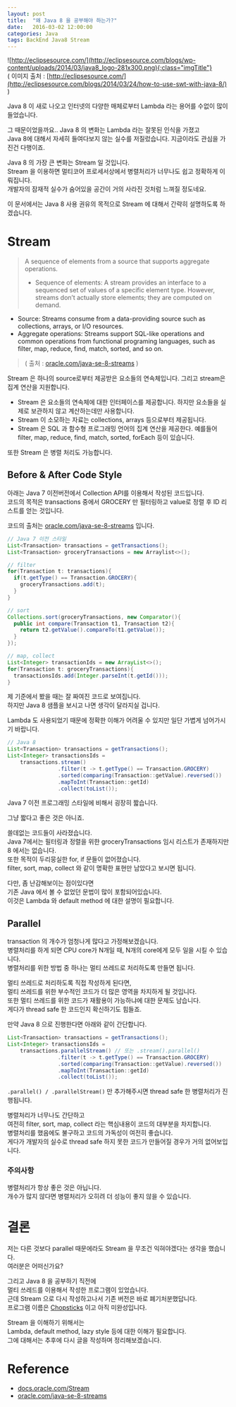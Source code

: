 ```yaml
---
layout: post
title:  "왜 Java 8 을 공부해야 하는가?"
date:   2016-03-02 12:00:00 
categories: Java
tags: BackEnd Java8 Stream
---
```


![http://eclipsesource.com/](http://eclipsesource.com/blogs/wp-content/uploads/2014/03/java8_logo-281x300.png){:class="imgTitle"}  
( 이미지 출처 : [http://eclipsesource.com/](http://eclipsesource.com/blogs/2014/03/24/how-to-use-swt-with-java-8/) )  

Java 8 이 새로 나오고 인터넷의 다양한 매체로부터 Lambda 라는 용어를 수없이 많이 들었습니다.  

그 때문이었을까요.. Java 8 의 변화는 Lambda 라는 잘못된 인식을 가졌고  
Java 8에 대해서 자세히 들여다보지 않는 실수를 저질렀습니다. 지금이라도 관심을 가진건 다행이죠.  

Java 8 의 가장 큰 변화는 Stream 일 것입니다.  
Stream 을 이용하면 멀티코어 프로세서상에서 병렬처리가 너무나도 쉽고 정확하게 이뤄집니다.  
개발자의 잠재적 실수가 숨어있을 공간이 거의 사라진 것처럼 느껴질 정도네요.  

이 문서에서는 Java 8 사용 권유의 목적으로 Stream 에 대해서 간략히 설명하도록 하겠습니다.  

<!--more-->

# Stream  

> A sequence of elements from a source that supports aggregate operations.  
>
>  - Sequence of elements: A stream provides an interface to a sequenced set of values of a specific element type. However, streams don’t actually store elements; they are computed on demand.  
  - Source: Streams consume from a data-providing source such as collections, arrays, or I/O resources.  
  - Aggregate operations: Streams support SQL-like operations and common operations from functional programing languages, such as filter, map, reduce, find, match, sorted, and so on.   
>
> ( 출처 : [oracle.com/java-se-8-streams](http://www.oracle.com/technetwork/articles/java/ma14-java-se-8-streams-2177646.html) )

Stream 은 하나의 source로부터 제공받은 요소들의 연속체입니다. 그리고 stream은 집계 연산을 지원합니다.  
  
  * Stream 은 요소들의 연속체에 대한 인터페이스를 제공합니다. 하지만 요소들을 실제로 보관하지 않고 계산하는데만 사용합니다.  
  * Stream 이 소모하는 자료는 collections, arrays 등으로부터 제공됩니다.  
  * Stream 은 SQL 과 함수형 프로그래밍 언어의 집계 연산을 제공한다. 예를들어 filter, map, reduce, find, match, sorted, forEach 등이 있습니다.  

또한 Stream 은 병렬 처리도 가능합니다.


## Before & After Code Style

아래는 Java 7 이전버전에서  Collection API를 이용해서 작성된 코드입니다.  
코드의 목적은 transactions 중에서 GROCERY 만 필터링하고 value로 정렬 후 ID 리스트를 얻는 것입니다.  

코드의 출처는 [oracle.com/java-se-8-streams](http://www.oracle.com/technetwork/articles/java/ma14-java-se-8-streams-2177646.html) 입니다.  

~~~java
// Java 7 이전 스타일
List<Transaction> transactions = getTransactions();
List<Transaction> groceryTransactions = new Arraylist<>();

// filter
for(Transaction t: transactions){
  if(t.getType() == Transaction.GROCERY){
    groceryTransactions.add(t);
  }
}

// sort
Collections.sort(groceryTransactions, new Comparator(){
  public int compare(Transaction t1, Transaction t2){
    return t2.getValue().compareTo(t1.getValue());
  }
});

// map, collect
List<Integer> transactionIds = new ArrayList<>();
for(Transaction t: groceryTransactions){
  transactionsIds.add(Integer.parseInt(t.getId()));
}
~~~

제 기준에서 봤을 때는 잘 짜여진 코드로 보여집니다.  
하지만 Java 8 샘플을 보시고 나면 생각이 달라지실 겁니다.  

Lambda 도 사용되었기 때문에 정확한 이해가 어려울 수 있지만 일단 가볍게 넘어가시기 바랍니다.  

~~~java
// Java 8
List<Transaction> transactions = getTransactions();
List<Integer> transactionsIds = 
    transactions.stream()
                .filter(t -> t.getType() == Transaction.GROCERY)
                .sorted(comparing(Transaction::getValue).reversed())
                .mapToInt(Transaction::getId)
                .collect(toList());
~~~

Java 7 이전 프로그래밍 스타일에 비해서 굉장히 짧습니다.  

그냥 짧다고 좋은 것은 아니죠.  

쓸데없는 코드들이 사라졌습니다.  
Java 7에서는 필터링과 정렬을 위한 groceryTransactions 임시 리스트가 존재하지만 8 에서는 없습니다.  
또한 목적이 두리뭉실한 for, if 문들이 없어졌습니다.  
filter, sort, map, collect 와 같이 명확한 표현만 남았다고 보시면 됩니다.  

다만, 좀 난감해보이는 점이있다면  
기존 Java 에서 볼 수 없었던 문법이 많이 포함되어있습니다.  
이것은 Lambda 와 default method 에 대한 설명이 필요합니다.  

## Parallel
  
transaction 의 개수가 엄청나게 많다고 가정해보겠습니다.  
병렬처리를 하게 되면 CPU core가 N개일 때, N개의 core에게 모두 일을 시킬 수 있습니다.  
병렬처리를 위한 방법 중 하나는 멀티 쓰레드로 처리하도록 만들면 됩니다.  

멀티 쓰레드로 처리하도록 직접 작성하게 된다면,  
멀티 쓰레드를 위한 부수적인 코드가 더 많은 영역을 차지하게 될 것입니다.  
또한 멀티 쓰레드를 위한 코드가 재활용이 가능하냐에 대한 문제도 남습니다.  
게다가 thread safe 한 코드인지 확신하기도 힘들죠.  

만약 Java 8 으로 진행한다면 아래와 같이 간단합니다.  

~~~java
List<Transaction> transactions = getTransactions();
List<Integer> transactionsIds = 
    transactions.parallelStream() // 또는 .stream().parallel()
                .filter(t -> t.getType() == Transaction.GROCERY)
                .sorted(comparing(Transaction::getValue).reversed())
                .mapToInt(Transaction::getId)
                .collect(toList());
~~~

``` .parallel() / .parallelStream() ``` 만 추가해주시면 thread safe 한 병렬처리가 진행됩니다.  

병렬처리가 너무나도 간단하고  
여전히 filter, sort, map, collect 라는 핵심내용이 코드의 대부분을 차지합니다.  
병렬처리를 했음에도 불구하고 코드의 가독성이 여전히 좋습니다.  
게다가 개발자의 실수로 thread safe 하지 못한 코드가 만들어질 경우가 거의 없어보입니다.  

### 주의사항

병렬처리가 항상 좋은 것은 아닙니다.  
개수가 많지 않다면 병렬처리가 오히려 더 성능이 좋지 않을 수 있습니다.  

# 결론

저는 다른 것보다 parallel 때문에라도 Stream 을 무조건 익혀야겠다는 생각을 했습니다.  
여러분은 어떠신가요?  

그리고 Java 8 을 공부하기 직전에  
멀티 쓰레드를 이용해서 작성한 프로그램이 있었습니다.  
근데 Stream 으로 다시 작성하고나서 기존 버전은 바로 폐기처분했답니다.  
프로그램 이름은 [Chopsticks](https://github.com/dveamer/Chopsticks) 이고 아직 미완성입니다.  

Stream 을 이해하기 위해서는  
Lambda, default method, lazy style 등에 대한 이해가 필요합니다.  
그에 대해서는 추후에 다시 글을 작성하며 정리해보겠습니다.

# Reference
  * [docs.oracle.com/Stream](https://docs.oracle.com/javase/8/docs/api/java/util/stream/Stream.html)
  * [oracle.com/java-se-8-streams](http://www.oracle.com/technetwork/articles/java/ma14-java-se-8-streams-2177646.html)

